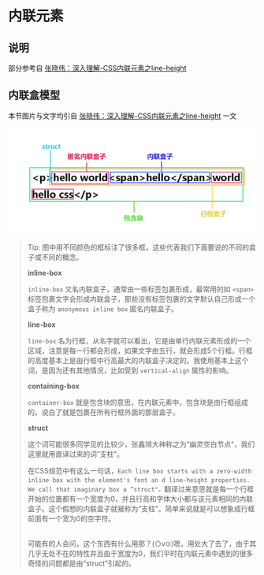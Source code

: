 # 内联元素

## 说明

部分参考自 [张晓伟：深入理解-CSS内联元素之line-height](https://segmentfault.com/a/1190000014515126)

## 内联盒模型

本节图片与文字均引自 [张晓伟：深入理解-CSS内联元素之line-height](https://segmentfault.com/a/1190000014515126) 一文

![内联盒模型](./inline01.png)

> Tip: 图中用不同颜色的框标注了很多框，这些代表我们下面要说的不同的盒子或不同的概念。
> 
> **inline-box**
> 
> `inline-box` 又名内联盒子，通常由一些标签包裹形成，最常用的如 `<span>` 标签包裹文字会形成内联盒子，那些没有标签包裹的文字默认自己形成一个盒子称为 `anonymous inline box` 匿名内联盒子。
>
> **line-box**
>
> `line-box` 名为行框，从名字就可以看出，它是由单行内联元素形成的一个区域，注意是每一行都会形成，如果文字由五行，就会形成5个行框。行框的高度基本上是由行框中行高最大的内联盒子决定的。我使用基本上这个词，是因为还有其他情况，比如受到 `vertical-align` 属性的影响。
>
> **containing-box**
>
> `container-box` 就是包含块的意思，在内联元素中，包含块是由行框组成的。说白了就是包裹在所有行框外面的那层盒子。
> 
> **struct**
>
> 这个词可能很多同学见的比较少，张鑫旭大神称之为”幽灵空白节点“，我们这里就用直译过来的词”支柱“。
>
>
> 在CSS规范中有这么一句话，`Each line box starts with a zero-width inline box with the element's font an d line-height properties. We call that imaginary box a ”struct"。`翻译过来意思就是每一个行框开始的位置都有一个宽度为0，并且行高和字体大小都与该元素相同的内联盒子。这个假想的内联盒子就被称为“支柱”。简单来说就是可以想象成行框前面有一个宽为0的空字符。
>
> <br>
> 可能有的人会问，这个东西有什么用那？(⊙v⊙)嗯，用处大了去了，由于其几乎无处不在的特性并且由于宽度为0，我们平时在内联元素中遇到的很多奇怪的问题都是由“struct”引起的。
>


